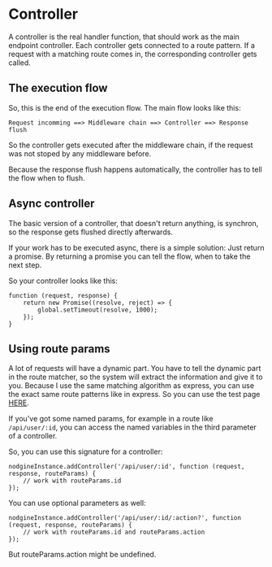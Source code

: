 # Controller #

A controller is the real handler function, that should work as the main endpoint
controller. Each controller gets connected to a route pattern. If a request with
a matching route comes in, the corresponding controller gets called.

## The execution flow ##

So, this is the end of the execution flow. The main flow looks like this:

    Request incomming ==> Middleware chain ==> Controller ==> Response flush

So the controller gets executed after the middleware chain, if the request was
not stoped by any middleware before.

Because the response flush happens automatically, the controller has to tell the
flow when to flush.

## Async controller ##

The basic version of a controller, that doesn't return anything, is synchron, so
the response gets flushed directly afterwards.

If your work has to be executed async, there is a simple solution: Just return a
promise. By returning a promise you can tell the flow, when to take the next step.

So your controller looks like this:

    function (request, response) {
        return new Promise((resolve, reject) => {
            global.setTimeout(resolve, 1000);
        });    
    }

## Using route params ##

A lot of requests will have a dynamic part. You have to tell the dynamic part in the
route matcher, so the system will extract the information and give it to you. Because
I use the same matching algorithm as express, you can use the exact same route patterns
like in express. So you can use the test page [HERE](https://forbeslindesay.github.io/express-route-tester/).

If you've got some named params, for example in a route like `/api/user/:id`, you can
access the named variables in the third parameter of a controller.

So, you can use this signature for a controller:

    nodgineInstance.addController('/api/user/:id', function (request, response, routeParams) {
        // work with routeParams.id
    });

You can use optional parameters as well:

    nodgineInstance.addController('/api/user/:id/:action?', function (request, response, routeParams) {
        // work with routeParams.id and routeParams.action
    });

But routeParams.action might be undefined.
